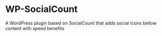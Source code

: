WP-SocialCount
==============
A WordPress plugin based on SocialCount that adds social icons bellow content with speed benefits
